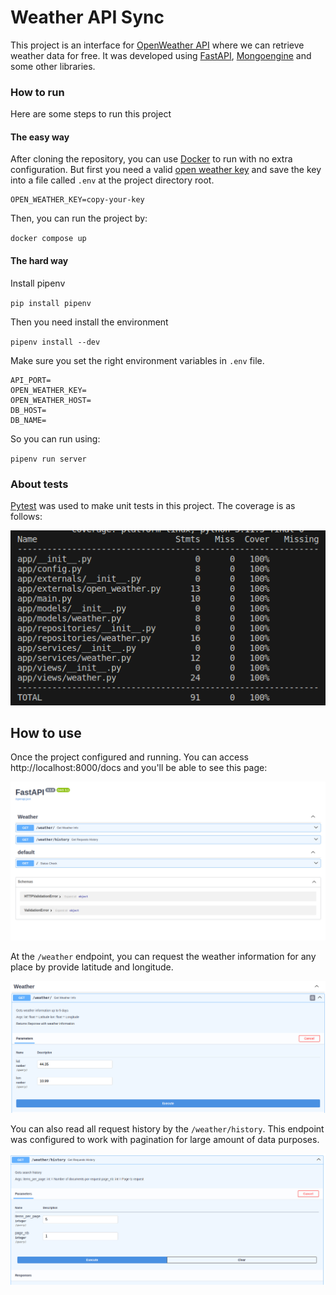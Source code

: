 # Weather API Sync

This project is an interface for [OpenWeather API](https://openweathermap.org/) where we can retrieve weather data for free. It was developed using [FastAPI](https://fastapi.tiangolo.com/), [Mongoengine](http://mongoengine.org/) and some other libraries.

### How to run

Here are some steps to run this project

#### The easy way

After cloning the repository, you can use [Docker](https://www.docker.com/) to run with no extra configuration. But first you need a valid [open weather key](https://home.openweathermap.org/api_keys) and save the key into a file called `.env` at the project directory root.

```
OPEN_WEATHER_KEY=copy-your-key
```

Then, you can run the project by:

`docker compose up`

#### The hard way

Install pipenv

`pip install pipenv`

Then you need install the environment

`pipenv install --dev`

Make sure you set the right environment variables in `.env` file.

```
API_PORT=
OPEN_WEATHER_KEY=
OPEN_WEATHER_HOST=
DB_HOST=
DB_NAME=
```

So you can run using:

`pipenv run server`

### About tests

[Pytest](https://docs.pytest.org/en/7.4.x/) was used to make unit tests in this project. The coverage is as follows:

![Coverage](docs/coverage.png)

## How to use

Once the project configured and running. You can access http://localhost:8000/docs and you'll be able to see this page:

![Swagger](docs/swagger.png)

At the `/weather` endpoint, you can request the weather information for any place by provide latitude and longitude.

![Weather](docs/weather.png)

You can also read all request history by the `/weather/history`. This endpoint was configured to work with pagination for large amount of data purposes.

![History](docs/history.png)
